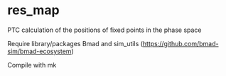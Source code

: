 # res_map
PTC calculation of the positions of fixed points in the phase space

Require library/packages Bmad and sim_utils (https://github.com/bmad-sim/bmad-ecosystem)

Compile with mk
